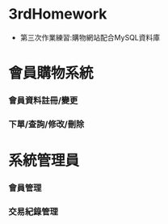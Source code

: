 # 3rdHomework
- 第三次作業練習:購物網站配合MySQL資料庫

# 會員購物系統
### 會員資料註冊/變更
### 下單/查詢/修改/刪除

# 系統管理員
### 會員管理
### 交易紀錄管理

